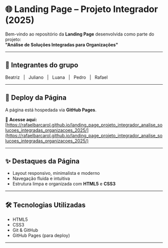 # 🌐 Landing Page – Projeto Integrador (2025)

Bem-vindo ao repositório da **Landing Page** desenvolvida como parte do projeto:  
**"Análise de Soluções Integradas para Organizações"**

---

## 👥 Integrantes do grupo

Beatriz &nbsp;&nbsp;|&nbsp;&nbsp; Juliano &nbsp;&nbsp;|&nbsp;&nbsp; Luana &nbsp;&nbsp;|&nbsp;&nbsp; Pedro &nbsp;&nbsp;|&nbsp;&nbsp; Rafael

---

## 🚀 Deploy da Página

A página está hospedada via **GitHub Pages**.

🔗 **Acesse aqui:**  
[https://rafaelbarcarol.github.io/landing_page_projeto_integrador_analise_solucoes_integradas_organizacoes_2025/](https://rafaelbarcarol.github.io/landing_page_projeto_integrador_analise_solucoes_integradas_organizacoes_2025/)

---

## ✨ Destaques da Página

- Layout responsivo, minimalista e moderno  
- Navegação fluida e intuitiva  
- Estrutura limpa e organizada com **HTML5** e **CSS3**

---

## 🛠️ Tecnologias Utilizadas

- HTML5  
- CSS3  
- Git & GitHub  
- GitHub Pages (para deploy)

---
